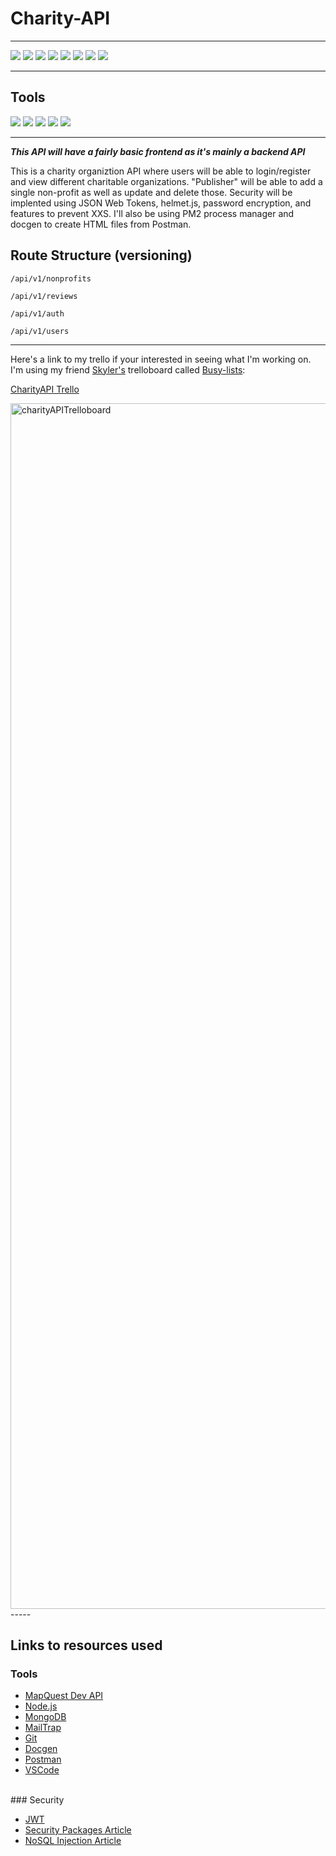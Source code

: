 # Charity-API

-----
![](https://img.shields.io/badge/NPM-v6.14.8-informational?style=flat&logo=<jose>&logoColor=white&color=4dff4d)
![](https://img.shields.io/badge/Node.js-v12.19.0-informational?style=flat&logo=<jose>&logoColor=white&color=4dff4d)
![](https://img.shields.io/badge/Express-v4.17.1-informational?style=flat&logo=<jose>&logoColor=white&color=4dff4d)
![](https://img.shields.io/badge/morgan-v1.10.0-informational?style=flat&logo=<jose>&logoColor=white&color=4dff4d)
![](https://img.shields.io/badge/dotenv-v8.2.0-informational?style=flat&logo=<jose>&logoColor=white&color=4dff4d)
![](https://img.shields.io/badge/MongoDB-v8.2.0-informational?style=flat&logo=<jose>&logoColor=white&color=4dff4d)
![](https://img.shields.io/badge/Mongoose-v5.10.11-informational?style=flat&logo=<jose>&logoColor=white&color=4dff4d)
![](https://img.shields.io/badge/JSONWebTokens-v8.2.0-informational?style=flat&logo=<jose>&logoColor=white&color=4dff4d)


-----
## Tools
![](https://img.shields.io/badge/Tool-MongoDBCompass-informational?style=flat&logo=<jose>&logoColor=white&color=4d334d)
![](https://img.shields.io/badge/Tool-Postman-informational?style=flat&logo=<jose>&logoColor=white&color=4d334d)
![](https://img.shields.io/badge/Tool-MongoDBGeospatialIndex/GeoJSON-informational?style=flat&logo=<jose>&logoColor=white&color=4d334d)
![](https://img.shields.io/badge/Tool-Nginx-informational?style=flat&logo=<jose>&logoColor=white&color=4d334d)
![](https://img.shields.io/badge/Tool-SSL-informational?style=flat&logo=<jose>&logoColor=white&color=4d334d)

-----

***This API will have a fairly basic frontend as it's mainly a backend API***

This is a charity organiztion API where users will be able to login/register and view different charitable organizations. "Publisher" will be able to add a single non-profit as well as update and delete those. Security will be implented using JSON Web Tokens, helmet.js, password encryption, and features to prevent XXS. I'll also be using PM2 process manager and docgen to create HTML files from Postman. 

## Route Structure (versioning)

````
/api/v1/nonprofits 

/api/v1/reviews

/api/v1/auth

/api/v1/users
````
----
Here's a link to my trello if your interested in seeing what I'm working on. I'm using my friend [Skyler's](https://github.com/sky8the2flies) trelloboard called [Busy-lists](https://busy-lists.herokuapp.com/):

[CharityAPI Trello](https://busy-lists.herokuapp.com/boards/5f95f15dfcd8e6000449b194)


<img width="1929" alt="charityAPITrelloboard" src="https://user-images.githubusercontent.com/50179896/97124127-1e37d300-16ec-11eb-8ea8-2ea769ea2124.png">

<br />
-----
<br />

## Links to resources used
### Tools
* [MapQuest Dev API]( https://developer.mapquest.com/)
* [Node.js](https://nodejs.org/en/)
* [MongoDB](https://www.mongodb.com/)
* [MailTrap](https://mailtrap.io/)
* [Git](https://git-scm.com/)
* [Docgen](https://github.com/thedevsaddam/docgen)
* [Postman](https://www.getpostman.com/)
* [VSCode](https://code.visualstudio.com/)
<br />
### Security

* [JWT](https://jwt.io/)
* [Security Packages Article](https://hackernoon.com/express-js-important-npm-packagesrelated-to-security-2393466e18d5)
* [NoSQL Injection Article](https://blog.websecurify.com/2014/08/hacking-nodejs-and-mongodb.html)


